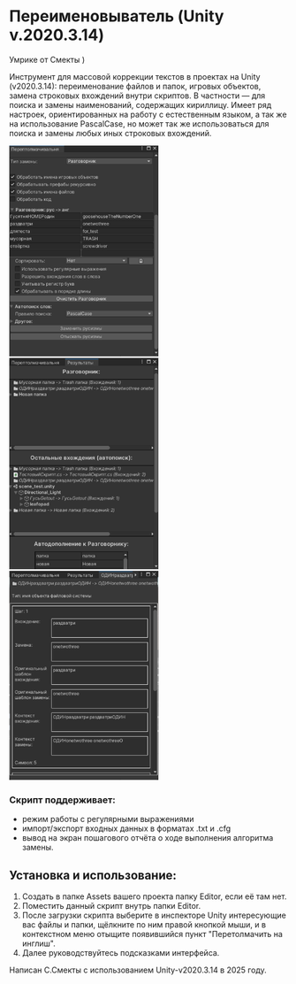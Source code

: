 # Переименовыватель (Unity v.2020.3.14)
Умрике от Смекты )

Инструмент для массовой коррекции текстов в проектах на Unity (v2020.3.14): переименование файлов и папок, игровых объектов, замена строковых вхождений внутри скриптов. В частности — для поиска и замены наименований, содержащих кириллицу. Имеет ряд настроек, ориентированных на работу с естественным языком, а так же на использование PascalCase, но может так же использоваться для поиска и замены любых иных строковых вхождений.

<img src=screenshot_1.png width=270 alt="Скриншот 1"> <img src=screenshot_2.png width=270 alt="Скриншот 1"> <img src=screenshot_3.png width=270 alt="Скриншот 1">

### Скрипт поддерживает:
  
* режим работы с регулярными выражениями
* импорт/экспорт входных данных в форматах .txt и .cfg
* вывод на экран пошагового отчёта о ходе выполнения алгоритма замены.

 ## Установка и использование:
 
1. Создать в папке Assets вашего проекта папку Editor, если её там нет.
2. Поместить данный скрипт внутрь папки Editor.
3. После загрузки скрипта выберите в инспекторе Unity интересующие вас файлы и папки, щёлкните по ним правой кнопкой мыши, и в контекстном меню отыщите появившийся пункт "Перетолмачить на инглиш". 
4. Далее руководствуйтесь подсказками интерфейса.

Написан С.Смекты с использованием Unity-v2020.3.14 в 2025 году.
